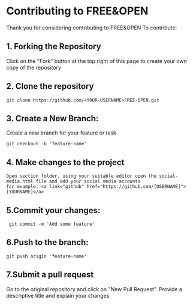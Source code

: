 # Contributing to FREE&OPEN
Thank you for considering contributing to FREE&OPEN 
To contribute:

## 1. Forking the Repository
Click on the "Fork" button at the top right of this page to create your own copy of the repository

## 2. Clone the repository 
```
git clone https://github.com/<YOUR-USERNAME>FREE-OPEN.git
```

## 3. Create a New Branch:
 Create a new branch for your feature or task
```
git checkout -b 'feature-name'
```
## 4. Make changes to the project
```
Open section folder, using your suitable editor open the social-media.html file and add your social media accounts
for example: <a link="github" href="https://github.com/[USERNAME]">[YOURNAME]</a>
```
## 5.Commit your changes:
```
 git commit -m 'Add some feature'
 ```
 ## 6.Push to the branch: 
 ```
 git push origin 'feature-name'
 ```
 ## 7.Submit a pull request
 Go to the original repository and click on "New Pull Request". Provide a descriptive title and explain your changes
